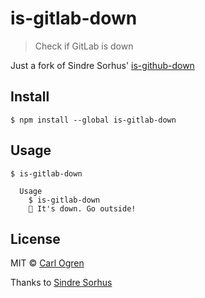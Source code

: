# is-gitlab-down

> Check if GitLab is down

Just a fork of Sindre Sorhus' [is-github-down](https://github.com/sindresorhus/is-github-down)

## Install

```
$ npm install --global is-gitlab-down
```


## Usage

```
$ is-gitlab-down

  Usage
    $ is-gitlab-down
    🦄 It's down. Go outside!
```


## License

MIT © [Carl Ogren](http://carlogren.com)

Thanks to [Sindre Sorhus](http://sindresorhus.com)
